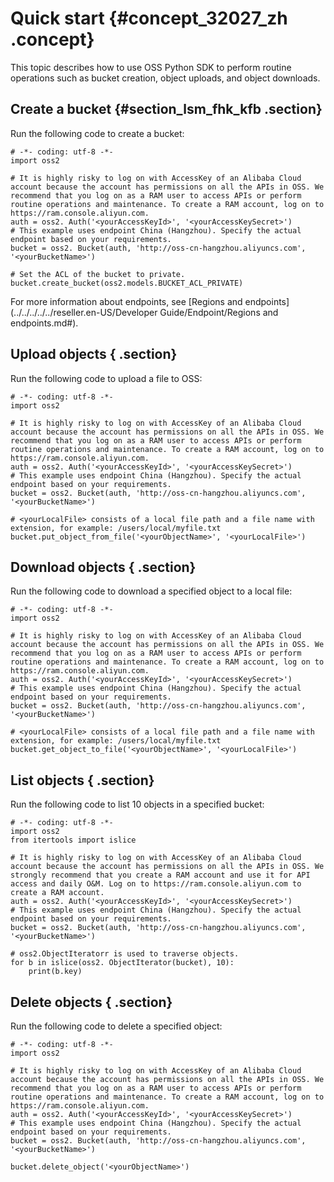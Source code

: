 # Quick start {#concept_32027_zh .concept}

This topic describes how to use OSS Python SDK to perform routine operations such as bucket creation, object uploads, and object downloads.

## Create a bucket {#section_lsm_fhk_kfb .section}

Run the following code to create a bucket:

```language-python
# -*- coding: utf-8 -*-
import oss2

# It is highly risky to log on with AccessKey of an Alibaba Cloud account because the account has permissions on all the APIs in OSS. We recommend that you log on as a RAM user to access APIs or perform routine operations and maintenance. To create a RAM account, log on to https://ram.console.aliyun.com.
auth = oss2. Auth('<yourAccessKeyId>', '<yourAccessKeySecret>')
# This example uses endpoint China (Hangzhou). Specify the actual endpoint based on your requirements.
bucket = oss2. Bucket(auth, 'http://oss-cn-hangzhou.aliyuncs.com', '<yourBucketName>')

# Set the ACL of the bucket to private.
bucket.create_bucket(oss2.models.BUCKET_ACL_PRIVATE)

```

For more information about endpoints, see [Regions and endpoints](../../../../../reseller.en-US/Developer Guide/Endpoint/Regions and endpoints.md#).

## Upload objects { .section}

Run the following code to upload a file to OSS:

```language-python
# -*- coding: utf-8 -*-
import oss2

# It is highly risky to log on with AccessKey of an Alibaba Cloud account because the account has permissions on all the APIs in OSS. We recommend that you log on as a RAM user to access APIs or perform routine operations and maintenance. To create a RAM account, log on to https://ram.console.aliyun.com.
auth = oss2. Auth('<yourAccessKeyId>', '<yourAccessKeySecret>')
# This example uses endpoint China (Hangzhou). Specify the actual endpoint based on your requirements.
bucket = oss2. Bucket(auth, 'http://oss-cn-hangzhou.aliyuncs.com', '<yourBucketName>')

# <yourLocalFile> consists of a local file path and a file name with extension, for example: /users/local/myfile.txt
bucket.put_object_from_file('<yourObjectName>', '<yourLocalFile>')

```

## Download objects { .section}

Run the following code to download a specified object to a local file:

```language-python
# -*- coding: utf-8 -*-
import oss2

# It is highly risky to log on with AccessKey of an Alibaba Cloud account because the account has permissions on all the APIs in OSS. We recommend that you log on as a RAM user to access APIs or perform routine operations and maintenance. To create a RAM account, log on to https://ram.console.aliyun.com.
auth = oss2. Auth('<yourAccessKeyId>', '<yourAccessKeySecret>')
# This example uses endpoint China (Hangzhou). Specify the actual endpoint based on your requirements.
bucket = oss2. Bucket(auth, 'http://oss-cn-hangzhou.aliyuncs.com', '<yourBucketName>')

# <yourLocalFile> consists of a local file path and a file name with extension, for example: /users/local/myfile.txt
bucket.get_object_to_file('<yourObjectName>', '<yourLocalFile>')

```

## List objects { .section}

Run the following code to list 10 objects in a specified bucket:

```language-python
# -*- coding: utf-8 -*-
import oss2
from itertools import islice

# It is highly risky to log on with AccessKey of an Alibaba Cloud account because the account has permissions on all the APIs in OSS. We strongly recommend that you create a RAM account and use it for API access and daily O&M. Log on to https://ram.console.aliyun.com to create a RAM account.
auth = oss2. Auth('<yourAccessKeyId>', '<yourAccessKeySecret>')
# This example uses endpoint China (Hangzhou). Specify the actual endpoint based on your requirements.
bucket = oss2. Bucket(auth, 'http://oss-cn-hangzhou.aliyuncs.com', '<yourBucketName>')

# oss2.ObjectIteratorr is used to traverse objects.
for b in islice(oss2. ObjectIterator(bucket), 10):
    print(b.key)

```

## Delete objects { .section}

Run the following code to delete a specified object:

```language-python
# -*- coding: utf-8 -*-
import oss2

# It is highly risky to log on with AccessKey of an Alibaba Cloud account because the account has permissions on all the APIs in OSS. We recommend that you log on as a RAM user to access APIs or perform routine operations and maintenance. To create a RAM account, log on to https://ram.console.aliyun.com.
auth = oss2. Auth('<yourAccessKeyId>', '<yourAccessKeySecret>')
# This example uses endpoint China (Hangzhou). Specify the actual endpoint based on your requirements.
bucket = oss2. Bucket(auth, 'http://oss-cn-hangzhou.aliyuncs.com', '<yourBucketName>')

bucket.delete_object('<yourObjectName>')

```

